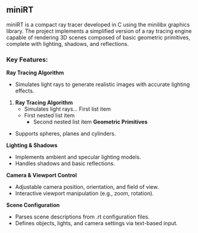  ## miniRT

miniRT is a compact ray tracer developed in C using the minilibx graphics library. The project implements a simplified version of a ray tracing engine capable of rendering 3D scenes composed of basic geometric primitives, 
complete with lighting, shadows, and reflections.

### **Key Features**:

**Ray Tracing Algorithm**
- Simulates light rays to generate realistic images with accurate lighting effects. 

1. **Ray Tracing Algorithm**  
   - Simulates light rays... 
First list item
   - First nested list item
     - Second nested list item
**Geometric Primitives** 
-  Supports spheres, planes and cylinders.
  
**Lighting & Shadows**
- Implements ambient and specular lighting models.
- Handles shadows and basic reflections.
  
**Camera & Viewport Control**
- Adjustable camera position, orientation, and field of view.
- Interactive viewport manipulation (e.g., zoom, rotation).

**Scene Configuration**
- Parses scene descriptions from .rt configuration files.
- Defines objects, lights, and camera settings via text-based input.
